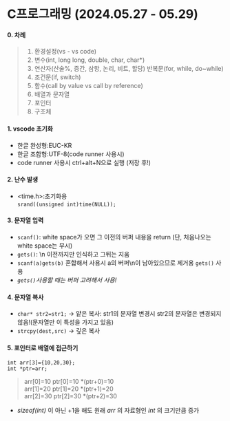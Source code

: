 # C프로그래밍 (2024.05.27 - 05.29)
#### **0. 차례**
>1. 환경설정(vs - vs code)
>2. 변수(int, long long, double, char, char*)
>3. 연산자(산술%, 증간, 삼항, 논리, 비트, 할당)
       반복문(for, while, do~while)
>4. 조건문(if, switch)
>5. 함수(call by value vs call by reference)
>6. 배열과 문자열
>7. 포인터
>8. 구조체   
   
   

#### **1. vscode 초기화**
- 한글 완성형:EUC-KR
- 한글 조합형:UTF-8(code runner 사용시)
- code runner 사용시 ctrl+alt+N으로 실행 (저장 후!)


#### **2. 난수 발생**
- <time.h>:초기화용   
 `srand((unsigned int)time(NULL));`


#### **3. 문자열 입력**
- `scanf()`: white space가 오면 그 이전의 버퍼 내용을 return 
    (단, 처음나오는 white space는 무시)
- `gets()`: \n 이전까지만 인식하고 그뒤는 지움
- `scanf(a)gets(b)` 혼합해서 사용시 a의 버퍼\n이 남아있으므로 제거용 `gets()` 사용
- _`gets()`사용할 때는 버퍼 고려해서 사용!_
  

#### **4. 문자열 복사**
- `char* str2=str1;`
-> 얕은 복사: str1의 문자열 변경시 str2의 문자열은 변경되지 않음!(문자열만 이 특성을 가지고 있음)
- `strcpy(dest,src)`
-> 깊은 복사
  

#### **5. 포인터로 배열에 접근하기**   

    int arr[3]={10,20,30};
    int *ptr=arr;   

 > arr[0]=10       ptr[0]=10       *(ptr+0)=10   
 > arr[1]=20       ptr[1]=20       *(ptr+1)=20   
 > arr[2]=30       ptr[2]=30       *(ptr+2)=30   

- _sizeof(int)_ 이 아닌 +1을 해도 원래 _arr_ 의 자료형인 _int_ 의 크기만큼 증가
